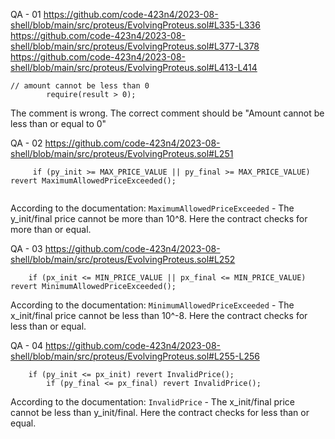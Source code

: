 QA - 01
https://github.com/code-423n4/2023-08-shell/blob/main/src/proteus/EvolvingProteus.sol#L335-L336
https://github.com/code-423n4/2023-08-shell/blob/main/src/proteus/EvolvingProteus.sol#L377-L378
https://github.com/code-423n4/2023-08-shell/blob/main/src/proteus/EvolvingProteus.sol#L413-L414
```solidity
// amount cannot be less than 0
        require(result > 0);
```
The comment is wrong. The correct comment should be "Amount cannot be less than or equal to 0"

QA - 02
https://github.com/code-423n4/2023-08-shell/blob/main/src/proteus/EvolvingProteus.sol#L251
```solidity
	 if (py_init >= MAX_PRICE_VALUE || py_final >= MAX_PRICE_VALUE) revert MaximumAllowedPriceExceeded();
        
```

According to the documentation: `MaximumAllowedPriceExceeded` - The y_init/final price cannot be more than 10^8. Here the contract checks for more than or equal.



QA - 03
https://github.com/code-423n4/2023-08-shell/blob/main/src/proteus/EvolvingProteus.sol#L252
```solidity
	if (px_init <= MIN_PRICE_VALUE || px_final <= MIN_PRICE_VALUE) revert MinimumAllowedPriceExceeded();

```

According to the documentation: `MinimumAllowedPriceExceeded` - The x_init/final price cannot be less than 10^-8. Here the contract checks for less than or equal.

QA - 04
https://github.com/code-423n4/2023-08-shell/blob/main/src/proteus/EvolvingProteus.sol#L255-L256
```solidity
	if (py_init <= px_init) revert InvalidPrice();
        if (py_final <= px_final) revert InvalidPrice();

```

According to the documentation: `InvalidPrice` - The x_init/final price cannot be less than y_init/final. Here the contract checks for less than or equal.
